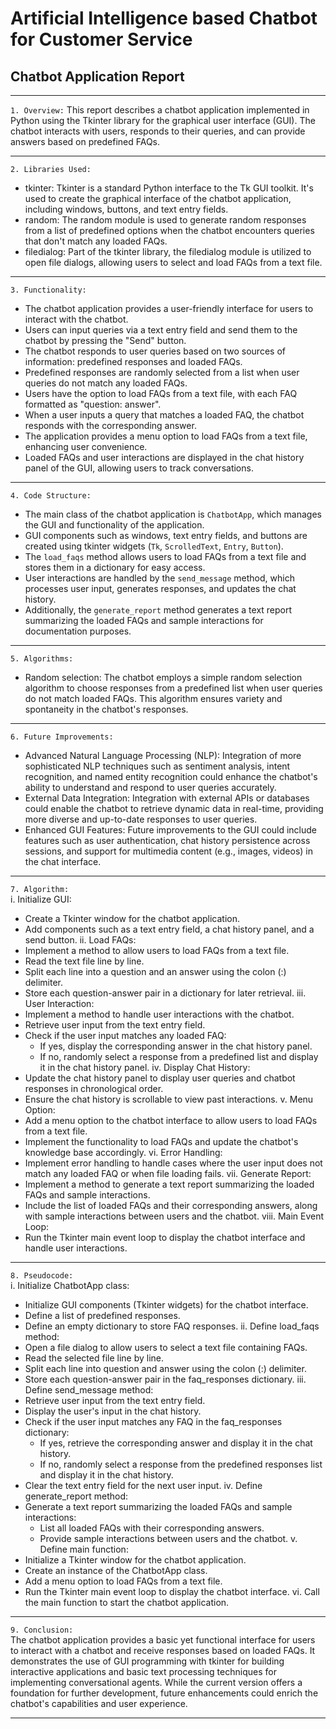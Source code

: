 # Artificial Intelligence based Chatbot for Customer Service
## Chatbot Application Report
***
`1. Overview:`
   This report describes a chatbot application implemented in Python using the Tkinter library for the graphical user interface (GUI). The chatbot interacts with users, responds to their queries, and can provide answers based on predefined FAQs.
***
`2. Libraries Used:`
   - tkinter: Tkinter is a standard Python interface to the Tk GUI toolkit. It's used to create the graphical interface of the chatbot application, including windows, buttons, and text entry fields.
   - random: The random module is used to generate random responses from a list of predefined options when the chatbot encounters queries that don't match any loaded FAQs.
   - filedialog: Part of the tkinter library, the filedialog module is utilized to open file dialogs, allowing users to select and load FAQs from a text file.
***
`3. Functionality:`
   - The chatbot application provides a user-friendly interface for users to interact with the chatbot.
   - Users can input queries via a text entry field and send them to the chatbot by pressing the "Send" button.
   - The chatbot responds to user queries based on two sources of information: predefined responses and loaded FAQs.
   - Predefined responses are randomly selected from a list when user queries do not match any loaded FAQs.
   - Users have the option to load FAQs from a text file, with each FAQ formatted as "question: answer".
   - When a user inputs a query that matches a loaded FAQ, the chatbot responds with the corresponding answer.
   - The application provides a menu option to load FAQs from a text file, enhancing user convenience.
   - Loaded FAQs and user interactions are displayed in the chat history panel of the GUI, allowing users to track conversations.
***
`4. Code Structure:`
   - The main class of the chatbot application is `ChatbotApp`, which manages the GUI and functionality of the application.
   - GUI components such as windows, text entry fields, and buttons are created using tkinter widgets (`Tk`, `ScrolledText`, `Entry`, `Button`).
   - The `load_faqs` method allows users to load FAQs from a text file and stores them in a dictionary for easy access.
   - User interactions are handled by the `send_message` method, which processes user input, generates responses, and updates the chat history.
   - Additionally, the `generate_report` method generates a text report summarizing the loaded FAQs and sample interactions for documentation purposes.
***
`5. Algorithms:`
   - Random selection: The chatbot employs a simple random selection algorithm to choose responses from a predefined list when user queries do not match loaded FAQs. This algorithm ensures variety and spontaneity in the chatbot's responses.
***
`6. Future Improvements:`
   - Advanced Natural Language Processing (NLP): Integration of more sophisticated NLP techniques such as sentiment analysis, intent recognition, and named entity recognition could enhance the chatbot's ability to understand and respond to user queries accurately.
   - External Data Integration: Integration with external APIs or databases could enable the chatbot to retrieve dynamic data in real-time, providing more diverse and up-to-date responses to user queries.
   - Enhanced GUI Features: Future improvements to the GUI could include features such as user authentication, chat history persistence across sessions, and support for multimedia content (e.g., images, videos) in the chat interface.
***
`7. Algorithm:`\
i. Initialize GUI:
   - Create a Tkinter window for the chatbot application.
   - Add components such as a text entry field, a chat history panel, and a send button.
ii. Load FAQs:
   - Implement a method to allow users to load FAQs from a text file.
   - Read the text file line by line.
   - Split each line into a question and an answer using the colon (:) delimiter.
   - Store each question-answer pair in a dictionary for later retrieval.
iii. User Interaction:
   - Implement a method to handle user interactions with the chatbot.
   - Retrieve user input from the text entry field.
   - Check if the user input matches any loaded FAQ:
     - If yes, display the corresponding answer in the chat history panel.
     - If no, randomly select a response from a predefined list and display it in the chat history panel.
iv. Display Chat History:
   - Update the chat history panel to display user queries and chatbot responses in chronological order.
   - Ensure the chat history is scrollable to view past interactions.
v. Menu Option:
   - Add a menu option to the chatbot interface to allow users to load FAQs from a text file.
   - Implement the functionality to load FAQs and update the chatbot's knowledge base accordingly.
vi. Error Handling:
   - Implement error handling to handle cases where the user input does not match any loaded FAQ or when file loading fails.
vii. Generate Report:
   - Implement a method to generate a text report summarizing the loaded FAQs and sample interactions.
   - Include the list of loaded FAQs and their corresponding answers, along with sample interactions between users and the chatbot.
viii. Main Event Loop:
   - Run the Tkinter main event loop to display the chatbot interface and handle user interactions.
***
`8. Pseudocode:`\
i. Initialize ChatbotApp class:
   - Initialize GUI components (Tkinter widgets) for the chatbot interface.
   - Define a list of predefined responses.
   - Define an empty dictionary to store FAQ responses.
ii. Define load_faqs method:
   - Open a file dialog to allow users to select a text file containing FAQs.
   - Read the selected file line by line.
   - Split each line into question and answer using the colon (:) delimiter.
   - Store each question-answer pair in the faq_responses dictionary.
iii. Define send_message method:
   - Retrieve user input from the text entry field.
   - Display the user's input in the chat history.
   - Check if the user input matches any FAQ in the faq_responses dictionary:
     - If yes, retrieve the corresponding answer and display it in the chat history.
     - If no, randomly select a response from the predefined responses list and display it in the chat history.
   - Clear the text entry field for the next user input.
iv. Define generate_report method:
   - Generate a text report summarizing the loaded FAQs and sample interactions:
     - List all loaded FAQs with their corresponding answers.
     - Provide sample interactions between users and the chatbot.
v. Define main function:
   - Initialize a Tkinter window for the chatbot application.
   - Create an instance of the ChatbotApp class.
   - Add a menu option to load FAQs from a text file.
   - Run the Tkinter main event loop to display the chatbot interface.
vi. Call the main function to start the chatbot application.
***
`9. Conclusion:`\
The chatbot application provides a basic yet functional interface for users to interact with a chatbot and receive responses based on loaded FAQs. It demonstrates the use of GUI programming with tkinter for building interactive applications and basic text processing techniques for implementing conversational agents. While the current version offers a foundation for further development, future enhancements could enrich the chatbot's capabilities and user experience.
***
